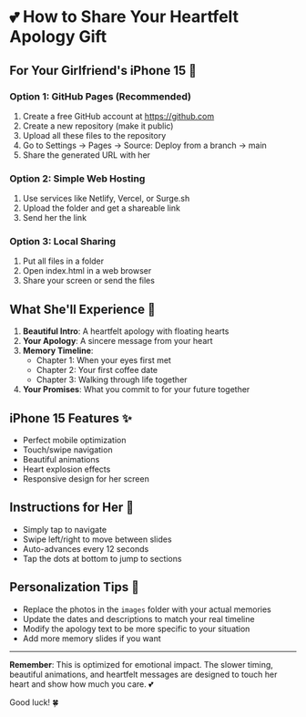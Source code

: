 # 💕 How to Share Your Heartfelt Apology Gift

## For Your Girlfriend's iPhone 15 📱

### Option 1: GitHub Pages (Recommended)
1. Create a free GitHub account at https://github.com
2. Create a new repository (make it public)
3. Upload all these files to the repository
4. Go to Settings → Pages → Source: Deploy from a branch → main
5. Share the generated URL with her

### Option 2: Simple Web Hosting
1. Use services like Netlify, Vercel, or Surge.sh
2. Upload the folder and get a shareable link
3. Send her the link

### Option 3: Local Sharing
1. Put all files in a folder
2. Open index.html in a web browser
3. Share your screen or send the files

## What She'll Experience 💖

1. **Beautiful Intro**: A heartfelt apology with floating hearts
2. **Your Apology**: A sincere message from your heart
3. **Memory Timeline**: 
   - Chapter 1: When your eyes first met
   - Chapter 2: Your first coffee date  
   - Chapter 3: Walking through life together
4. **Your Promises**: What you commit to for your future together

## iPhone 15 Features ✨
- Perfect mobile optimization
- Touch/swipe navigation
- Beautiful animations
- Heart explosion effects
- Responsive design for her screen

## Instructions for Her 📖
- Simply tap to navigate
- Swipe left/right to move between slides
- Auto-advances every 12 seconds
- Tap the dots at bottom to jump to sections

## Personalization Tips 💝
- Replace the photos in the `images` folder with your actual memories
- Update the dates and descriptions to match your real timeline
- Modify the apology text to be more specific to your situation
- Add more memory slides if you want

---

**Remember**: This is optimized for emotional impact. The slower timing, beautiful animations, and heartfelt messages are designed to touch her heart and show how much you care. 💕

Good luck! 🍀
